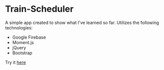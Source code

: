 # Train-Scheduler
A simple app created to show what I've learned so far.
Utilizes the following technologies:
* Google Firebase
* Moment.js
* jQuery
* Bootstrap

Try it [here](https://georgeschlosser.github.io/Train-Scheduler/)